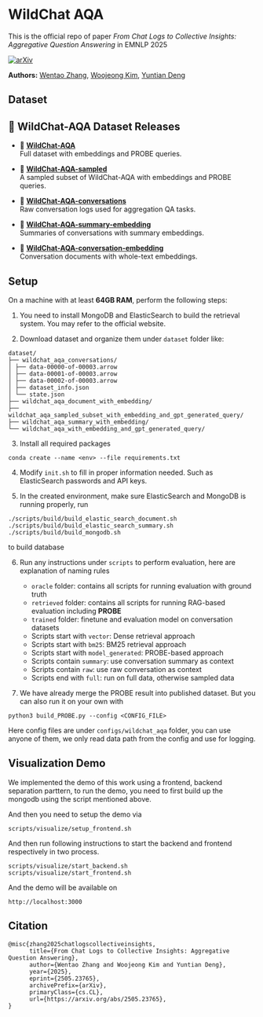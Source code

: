 # WildChat AQA #

This is the official repo of paper *From Chat Logs to Collective Insights: Aggregative Question Answering* in EMNLP 2025

[![arXiv](https://img.shields.io/badge/arXiv-2505.23765-b31b1b.svg)](https://arxiv.org/abs/2505.23765)

**Authors:** [Wentao Zhang](https://wentao-zhang.me/), [Woojeong Kim](https://www.wkim.info/), [Yuntian Deng](https://yuntiandeng.com/)



## Dataset ##

## 📂 WildChat-AQA Dataset Releases

- 🤗 **[WildChat-AQA](https://huggingface.co/datasets/ksx-wz/wildchat_aqa_with_embedding_and_gpt_generated_query)**  
  Full dataset with embeddings and PROBE queries.

- 🤗 **[WildChat-AQA-sampled](https://huggingface.co/datasets/ksx-wz/wildchat_aqa_sampled_subset_with_embedding_and_gpt_generated_query)**  
  A sampled subset of WildChat-AQA with embeddings and PROBE queries.

- 🤗 **[WildChat-AQA-conversations](https://huggingface.co/datasets/ksx-wz/wildchat_aqa_conversations)**  
  Raw conversation logs used for aggregation QA tasks.

- 🤗 **[WildChat-AQA-summary-embedding](https://huggingface.co/datasets/ksx-wz/wildchat_aqa_summary_with_embedding)**  
  Summaries of conversations with summary embeddings.

- 🤗 **[WildChat-AQA-conversation-embedding](https://huggingface.co/datasets/ksx-wz/wildchat_aqa_document_with_embedding)**  
  Conversation documents with whole-text embeddings.


## Setup ## 

On a machine with at least **64GB RAM**, perform the following steps:

1. You need to install MongoDB and ElasticSearch to build the retrieval system. You may refer to the official website. 

2. Download dataset and organize them under `dataset` folder like:

```
dataset/
├── wildchat_aqa_conversations/
│ ├── data-00000-of-00003.arrow
│ ├── data-00001-of-00003.arrow
│ ├── data-00002-of-00003.arrow
│ ├── dataset_info.json
│ └── state.json
├── wildchat_aqa_document_with_embedding/
├── wildchat_aqa_sampled_subset_with_embedding_and_gpt_generated_query/
├── wildchat_aqa_summary_with_embedding/
└── wildchat_aqa_with_embedding_and_gpt_generated_query/
```

3. Install all required packages 
```
conda create --name <env> --file requirements.txt
```

4. Modify `init.sh` to fill in proper information needed. Such as ElasticSearch passwords and API keys.

5. In the created environment, make sure ElasticSearch and MongoDB is running properly, run 
```
./scripts/build/build_elastic_search_document.sh
./scripts/build/build_elastic_search_summary.sh
./scripts/build/build_mongodb.sh
```
to build database

6. Run any instructions under `scripts` to perform evaluation, here are explanation of naming rules
    - `oracle` folder: contains all scripts for running evaluation with ground truth 
    - `retrieved` folder: contains all scripts for running RAG-based evaluation including **PROBE**
    - `trained` folder: finetune and evaluation model on conversation datasets
    - Scripts start with `vector`: Dense retrieval approach 
    - Scripts start with `bm25`: BM25 retrieval approach
    - Scripts start with `model_generated`: PROBE-based approach
    - Scripts contain `summary`: use conversation summary as context
    - Scripts contain `raw`: use raw conversation as context 
    - Scripts end with `full`: run on full data, otherwise sampled data 

7. We have already merge the PROBE result into published dataset. But you can also run it on your own with 

```
python3 build_PROBE.py --config <CONFIG_FILE> 
```

Here config files are under `configs/wildchat_aqa` folder, you can use anyone of them, we only read data path from the config and use for logging.


## Visualization Demo ## 

We implemented the demo of this work using a frontend, backend separation parttern, to run the demo, you need to first build up the mongodb using the script mentioned above. 

And then you need to setup the demo via 
```
scripts/visualize/setup_frontend.sh
```

And then run following instructions to start the backend and frontend respectively in two process.

```
scripts/visualize/start_backend.sh
scripts/visualize/start_frontend.sh
```

And the demo will be available on 

```
http://localhost:3000
```


## Citation ##


```
@misc{zhang2025chatlogscollectiveinsights,
      title={From Chat Logs to Collective Insights: Aggregative Question Answering}, 
      author={Wentao Zhang and Woojeong Kim and Yuntian Deng},
      year={2025},
      eprint={2505.23765},
      archivePrefix={arXiv},
      primaryClass={cs.CL},
      url={https://arxiv.org/abs/2505.23765}, 
}
```